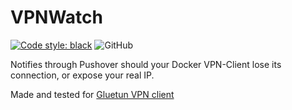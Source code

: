 # VPNWatch

[![Code style: black](https://img.shields.io/badge/code%20style-black-000000.svg)](https://github.com/psf/black)
![GitHub](https://img.shields.io/github/license/Lanjelin/Docker-VPNWatcher)

Notifies through Pushover should your Docker VPN-Client lose its connection, or expose your real IP.

Made and tested for [Gluetun VPN client](https://github.com/qdm12/gluetun)
